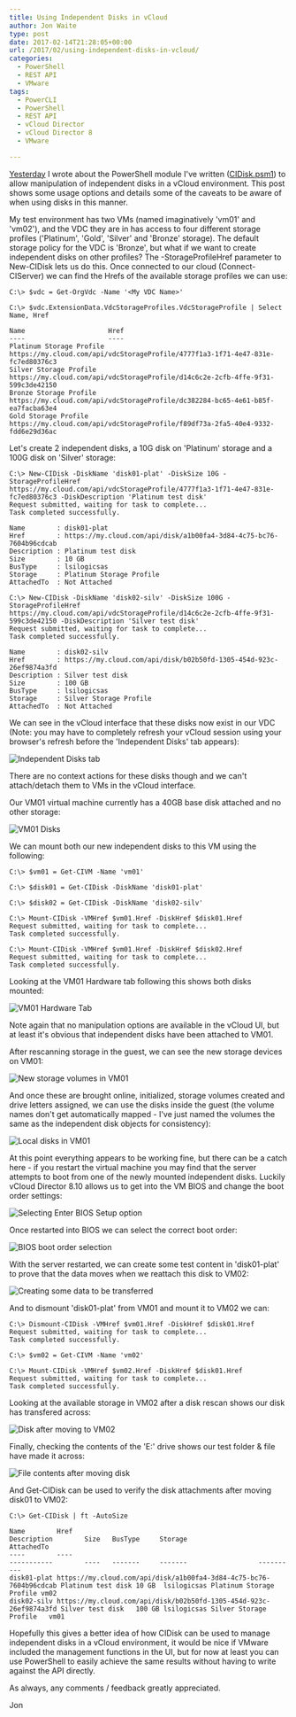 ```yaml
---
title: Using Independent Disks in vCloud
author: Jon Waite
type: post
date: 2017-02-14T21:28:05+00:00
url: /2017/02/using-independent-disks-in-vcloud/
categories:
  - PowerShell
  - REST API
  - VMware
tags:
  - PowerCLI
  - PowerShell
  - REST API
  - vCloud Director
  - vCloud Director 8
  - VMware

---
```

[Yesterday][1] I wrote about the PowerShell module I've written ([CIDisk.psm1][2]) to allow manipulation of independent disks in a vCloud environment. This post shows some usage options and details some of the caveats to be aware of when using disks in this manner.

My test environment has two VMs (named imaginatively 'vm01' and 'vm02'), and the VDC they are in has access to four different storage profiles ('Platinum', 'Gold', 'Silver' and 'Bronze' storage). The default storage policy for the VDC is 'Bronze', but what if we want to create independent disks on other profiles? The -StorageProfileHref parameter to New-CIDisk lets us do this. Once connected to our cloud (Connect-CIServer) we can find the Hrefs of the available storage profiles we can use:

```
C:\> $vdc = Get-OrgVdc -Name '<My VDC Name>'

C:\> $vdc.ExtensionData.VdcStorageProfiles.VdcStorageProfile | Select Name, Href

Name                     Href                                                                                       
----                     ----                                                                                       
Platinum Storage Profile https://my.cloud.com/api/vdcStorageProfile/4777f1a3-1f71-4e47-831e-fc7ed80376c3
Silver Storage Profile   https://my.cloud.com/api/vdcStorageProfile/d14c6c2e-2cfb-4ffe-9f31-599c3de42150
Bronze Storage Profile   https://my.cloud.com/api/vdcStorageProfile/dc382284-bc65-4e61-b85f-ea7facba63e4
Gold Storage Profile     https://my.cloud.com/api/vdcStorageProfile/f89df73a-2fa5-40e4-9332-fdd6e29d36ac
```

Let's create 2 independent disks, a 10G disk on 'Platinum' storage and a 100G disk on 'Silver' storage:

```
C:\> New-CIDisk -DiskName 'disk01-plat' -DiskSize 10G -StorageProfileHref https://my.cloud.com/api/vdcStorageProfile/4777f1a3-1f71-4e47-831e-fc7ed80376c3 -DiskDescription 'Platinum test disk'
Request submitted, waiting for task to complete...
Task completed successfully.

Name        : disk01-plat
Href        : https://my.cloud.com/api/disk/a1b00fa4-3d84-4c75-bc76-7604b96cdcab
Description : Platinum test disk
Size        : 10 GB
BusType     : lsilogicsas
Storage     : Platinum Storage Profile
AttachedTo  : Not Attached

C:\> New-CIDisk -DiskName 'disk02-silv' -DiskSize 100G -StorageProfileHref https://my.cloud.com/api/vdcStorageProfile/d14c6c2e-2cfb-4ffe-9f31-599c3de42150 -DiskDescription 'Silver test disk'
Request submitted, waiting for task to complete...
Task completed successfully.

Name        : disk02-silv
Href        : https://my.cloud.com/api/disk/b02b50fd-1305-454d-923c-26ef9874a3fd
Description : Silver test disk
Size        : 100 GB
BusType     : lsilogicsas
Storage     : Silver Storage Profile
AttachedTo  : Not Attached
```

We can see in the vCloud interface that these disks now exist in our VDC (Note: you may have to completely refresh your vCloud session using your browser's refresh before the 'Independent Disks' tab appears):

![Independent Disks tab](cidisk-001.png)

There are no context actions for these disks though and we can't attach/detach them to VMs in the vCloud interface.

Our VM01 virtual machine currently has a 40GB base disk attached and no other storage:

![VM01 Disks](cidisk-002.png)

We can mount both our new independent disks to this VM using the following:

```
C:\> $vm01 = Get-CIVM -Name 'vm01'

C:\> $disk01 = Get-CIDisk -DiskName 'disk01-plat'

C:\> $disk02 = Get-CIDisk -DiskName 'disk02-silv'

C:\> Mount-CIDisk -VMHref $vm01.Href -DiskHref $disk01.Href
Request submitted, waiting for task to complete...
Task completed successfully.

C:\> Mount-CIDisk -VMHref $vm01.Href -DiskHref $disk02.Href
Request submitted, waiting for task to complete...
Task completed successfully.
```

Looking at the VM01 Hardware tab following this shows both disks mounted:

![VM01 Hardware Tab](cidisk-003.png)

Note again that no manipulation options are available in the vCloud UI, but at least it's obvious that independent disks have been attached to VM01.

After rescanning storage in the guest, we can see the new storage devices on VM01:

![New storage volumes in VM01](cidisk-004.png)

And once these are brought online, initialized, storage volumes created and drive letters assigned, we can use the disks inside the guest (the volume names don't get automatically mapped - I've just named the volumes the same as the independent disk objects for consistency):

![Local disks in VM01](cidisk-005.png)

At this point everything appears to be working fine, but there can be a catch here - if you restart the virtual machine you may find that the server attempts to boot from one of the newly mounted independent disks. Luckily vCloud Director 8.10 allows us to get into the VM BIOS and change the boot order settings:

![Selecting Enter BIOS Setup option](cidisk-006.png)

Once restarted into BIOS we can select the correct boot order:

![BIOS boot order selection](cidisk-007.png)

With the server restarted, we can create some test content in 'disk01-plat' to prove that the data moves when we reattach this disk to VM02:

![Creating some data to be transferred](cidisk-008.png)

And to dismount 'disk01-plat' from VM01 and mount it to VM02 we can:

```
C:\> Dismount-CIDisk -VMHref $vm01.Href -DiskHref $disk01.Href
Request submitted, waiting for task to complete...
Task completed successfully.

C:\> $vm02 = Get-CIVM -Name 'vm02'

C:\> Mount-CIDisk -VMHref $vm02.Href -DiskHref $disk01.Href
Request submitted, waiting for task to complete...
Task completed successfully.
```

Looking at the available storage in VM02 after a disk rescan shows our disk has transfered across:

![Disk after moving to VM02](cidisk-009.png)

Finally, checking the contents of the 'E:\' drive shows our test folder & file have made it across:

![File contents after moving disk](cidisk-010.png)

And Get-CIDisk can be used to verify the disk attachments after moving disk01 to VM02:

```
C:\> Get-CIDisk | ft -AutoSize

Name        Href                                                               Description        Size   BusType     Storage                  AttachedTo
----        ----                                                               -----------        ----   -------     -------                  ----------
disk01-plat https://my.cloud.com/api/disk/a1b00fa4-3d84-4c75-bc76-7604b96cdcab Platinum test disk 10 GB  lsilogicsas Platinum Storage Profile vm02      
disk02-silv https://my.cloud.com/api/disk/b02b50fd-1305-454d-923c-26ef9874a3fd Silver test disk   100 GB lsilogicsas Silver Storage Profile   vm01
```

Hopefully this gives a better idea of how CIDisk can be used to manage independent disks in a vCloud environment, it would be nice if VMware included the management functions in the UI, but for now at least you can use PowerShell to easily achieve the same results without having to write against the API directly.

As always, any comments / feedback greatly appreciated.

Jon

 [1]: /2017/02/independent-disks-in-vcloud-via-powercli/
 [2]: https://github.com/jondwaite/cidisk
